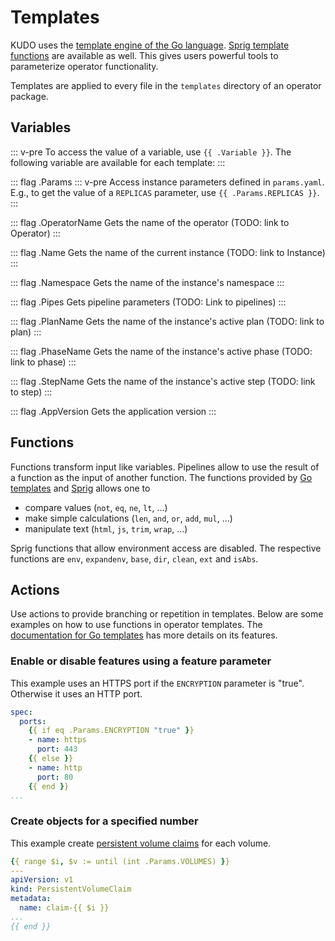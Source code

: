 # Templates

KUDO uses the [template engine of the Go language](https://golang.org/pkg/text/template/). [Sprig template functions](http://masterminds.github.io/sprig/) are available as well. This gives users powerful tools to parameterize operator functionality.

Templates are applied to every file in the `templates` directory of an operator package.

## Variables

::: v-pre
To access the value of a variable, use `{{ .Variable }}`. The following variable are available for each template:
:::

::: flag .Params
::: v-pre
Access instance parameters defined in `params.yaml`. E.g., to get the value of a `REPLICAS` parameter, use `{{ .Params.REPLICAS }}`.
:::

::: flag .OperatorName
Gets the name of the operator (TODO: link to Operator)
:::

::: flag .Name
Gets the name of the current instance (TODO: link to Instance)
:::

::: flag .Namespace
Gets the name of the instance's namespace
:::

::: flag .Pipes
Gets pipeline parameters (TODO: Link to pipelines)
:::

::: flag .PlanName
Gets the name of the instance's active plan (TODO: link to plan)
:::

::: flag .PhaseName
Gets the name of the instance's active phase (TODO: link to phase)
:::

::: flag .StepName
Gets the name of the instance's active step (TODO: link to step)
:::

::: flag .AppVersion
Gets the application version
:::

## Functions

Functions transform input like variables. Pipelines allow to use the result of a function as the input of another function. The functions provided by [Go templates](https://golang.org/pkg/text/template/#hdr-Functions) and [Sprig](https://masterminds.github.io/sprig/) allows one to

* compare values (`not`, `eq`, `ne`, `lt`, ...)
* make simple calculations (`len`, `and`, `or`, `add`, `mul`, ...)
* manipulate text (`html`, `js`, `trim`, `wrap`, ...)

Sprig functions that allow environment access are disabled. The respective functions are `env`, `expandenv`, `base`, `dir`, `clean`, `ext` and `isAbs`.

## Actions

Use actions to provide branching or repetition in templates. Below are some examples on how to use functions in operator templates. The [documentation for Go templates](https://golang.org/pkg/text/template/#hdr-Actions) has more details on its features.

### Enable or disable features using a feature parameter

This example uses an HTTPS port if the `ENCRYPTION` parameter is "true". Otherwise it uses an HTTP port.

```yaml
spec:
  ports:
    {{ if eq .Params.ENCRYPTION "true" }}
    - name: https
      port: 443
    {{ else }}
    - name: http
      port: 80
    {{ end }}
...
```

### Create objects for a specified number

This example create [persistent volume claims](https://kubernetes.io/docs/concepts/storage/persistent-volumes/#persistentvolumeclaims) for each volume.

```yaml
{{ range $i, $v := until (int .Params.VOLUMES) }}
---
apiVersion: v1
kind: PersistentVolumeClaim
metadata:
  name: claim-{{ $i }}
...
{{ end }}
```
